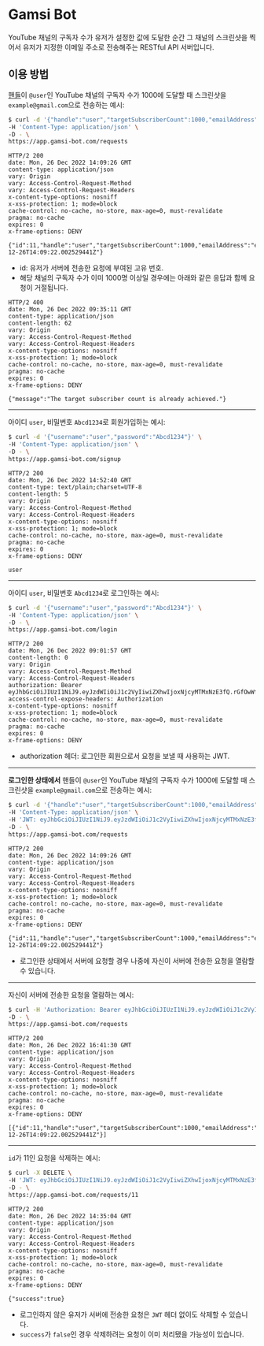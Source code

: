 # Gamsi Bot

YouTube 채널의 구독자 수가 유저가 설정한 값에 도달한 순간 그 채널의 스크린샷을 찍어서 유저가 지정한 이메일 주소로 전송해주는 RESTful API 서버입니다.

## 이용 방법

[핸들](https://www.youtube.com/watch?v=m0kWGFNlPKA)이 `@user`인 YouTube 채널의 구독자 수가 1000에 도달할 때 스크린샷을 `example@gmail.com`으로 전송하는 예시:

```sh
$ curl -d '{"handle":"user","targetSubscriberCount":1000,"emailAddress":"example@gmail.com"}' \
-H 'Content-Type: application/json' \
-D - \
https://app.gamsi-bot.com/requests
```

```
HTTP/2 200 
date: Mon, 26 Dec 2022 14:09:26 GMT
content-type: application/json
vary: Origin
vary: Access-Control-Request-Method
vary: Access-Control-Request-Headers
x-content-type-options: nosniff
x-xss-protection: 1; mode=block
cache-control: no-cache, no-store, max-age=0, must-revalidate
pragma: no-cache
expires: 0
x-frame-options: DENY

{"id":11,"handle":"user","targetSubscriberCount":1000,"emailAddress":"example@gmail.com","createdAt":"2022-12-26T14:09:22.002529441Z"}
```

- id: 유저가 서버에 전송한 요청에 부여된 고유 번호.
- 해당 채널의 구독자 수가 이미 1000명 이상일 경우에는 아래와 같은 응답과 함께 요청이 거절됩니다.

```
HTTP/2 400 
date: Mon, 26 Dec 2022 09:35:11 GMT
content-type: application/json
content-length: 62
vary: Origin
vary: Access-Control-Request-Method
vary: Access-Control-Request-Headers
x-content-type-options: nosniff
x-xss-protection: 1; mode=block
cache-control: no-cache, no-store, max-age=0, must-revalidate
pragma: no-cache
expires: 0
x-frame-options: DENY

{"message":"The target subscriber count is already achieved."}
```

---

아이디 `user`, 비밀번호 `Abcd1234`로 회원가입하는 예시:

```sh
$ curl -d '{"username":"user","password":"Abcd1234"}' \
-H 'Content-Type: application/json' \
-D - \
https://app.gamsi-bot.com/signup
```

```
HTTP/2 200 
date: Mon, 26 Dec 2022 14:52:40 GMT
content-type: text/plain;charset=UTF-8
content-length: 5
vary: Origin
vary: Access-Control-Request-Method
vary: Access-Control-Request-Headers
x-content-type-options: nosniff
x-xss-protection: 1; mode=block
cache-control: no-cache, no-store, max-age=0, must-revalidate
pragma: no-cache
expires: 0
x-frame-options: DENY

user
```

---

아이디 `user`, 비밀번호 `Abcd1234`로 로그인하는 예시:

```sh
$ curl -d '{"username":"user","password":"Abcd1234"}' \
-H 'Content-Type: application/json' \
-D - \
https://app.gamsi-bot.com/login
```

```
HTTP/2 200 
date: Mon, 26 Dec 2022 09:01:57 GMT
content-length: 0
vary: Origin
vary: Access-Control-Request-Method
vary: Access-Control-Request-Headers
authorization: Bearer eyJhbGciOiJIUzI1NiJ9.eyJzdWIiOiJ1c2VyIiwiZXhwIjoxNjcyMTMxNzE3fQ.rGfOwWfKI1L2Vrk310dFQBVSXL4NqD5UxgWiG3mr_uc
access-control-expose-headers: Authorization
x-content-type-options: nosniff
x-xss-protection: 1; mode=block
cache-control: no-cache, no-store, max-age=0, must-revalidate
pragma: no-cache
expires: 0
x-frame-options: DENY
```

- authorization 헤더: 로그인한 회원으로서 요청을 보낼 때 사용하는 JWT.

---

**로그인한 상태에서** 핸들이 `@user`인 YouTube 채널의 구독자 수가 1000에 도달할 때 스크린샷을 `example@gmail.com`으로 전송하는 예시:

```sh
$ curl -d '{"handle":"user","targetSubscriberCount":1000,"emailAddress":"example@gmail.com"}' \
-H 'Content-Type: application/json' \
-H 'JWT: eyJhbGciOiJIUzI1NiJ9.eyJzdWIiOiJ1c2VyIiwiZXhwIjoxNjcyMTMxNzE3fQ.rGfOwWfKI1L2Vrk310dFQBVSXL4NqD5UxgWiG3mr_uc' \ # 추가된 부분
-D - \
https://app.gamsi-bot.com/requests
```

```
HTTP/2 200 
date: Mon, 26 Dec 2022 14:09:26 GMT
content-type: application/json
vary: Origin
vary: Access-Control-Request-Method
vary: Access-Control-Request-Headers
x-content-type-options: nosniff
x-xss-protection: 1; mode=block
cache-control: no-cache, no-store, max-age=0, must-revalidate
pragma: no-cache
expires: 0
x-frame-options: DENY

{"id":11,"handle":"user","targetSubscriberCount":1000,"emailAddress":"example@gmail.com","createdAt":"2022-12-26T14:09:22.002529441Z"}
```

- 로그인한 상태에서 서버에 요청할 경우 나중에 자신이 서버에 전송한 요청을 열람할 수 있습니다.

---

자신이 서버에 전송한 요청을 열람하는 예시:

```sh
$ curl -H 'Authorization: Bearer eyJhbGciOiJIUzI1NiJ9.eyJzdWIiOiJ1c2VyIiwiZXhwIjoxNjcyMTMxNzE3fQ.rGfOwWfKI1L2Vrk310dFQBVSXL4NqD5UxgWiG3mr_uc' \
-D - \
https://app.gamsi-bot.com/requests
```

```
HTTP/2 200 
date: Mon, 26 Dec 2022 16:41:30 GMT
content-type: application/json
vary: Origin
vary: Access-Control-Request-Method
vary: Access-Control-Request-Headers
x-content-type-options: nosniff
x-xss-protection: 1; mode=block
cache-control: no-cache, no-store, max-age=0, must-revalidate
pragma: no-cache
expires: 0
x-frame-options: DENY

[{"id":11,"handle":"user","targetSubscriberCount":1000,"emailAddress":"example@gmail.com","createdAt":"2022-12-26T14:09:22.002529441Z"}]
```

---

`id`가 11인 요청을 삭제하는 예시:

```sh
$ curl -X DELETE \
-H 'JWT: eyJhbGciOiJIUzI1NiJ9.eyJzdWIiOiJ1c2VyIiwiZXhwIjoxNjcyMTMxNzE3fQ.rGfOwWfKI1L2Vrk310dFQBVSXL4NqD5UxgWiG3mr_uc' \
-D - \
https://app.gamsi-bot.com/requests/11
```

```
HTTP/2 200 
date: Mon, 26 Dec 2022 14:35:04 GMT
content-type: application/json
vary: Origin
vary: Access-Control-Request-Method
vary: Access-Control-Request-Headers
x-content-type-options: nosniff
x-xss-protection: 1; mode=block
cache-control: no-cache, no-store, max-age=0, must-revalidate
pragma: no-cache
expires: 0
x-frame-options: DENY

{"success":true}
```

- 로그인하지 않은 유저가 서버에 전송한 요청은 `JWT` 헤더 없이도 삭제할 수 있습니다.
- `success`가 `false`인 경우 삭제하려는 요청이 이미 처리됐을 가능성이 있습니다.